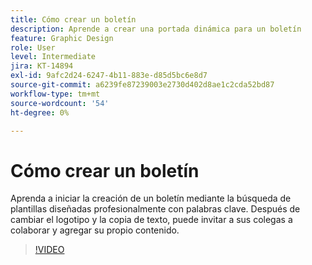 ```yaml
---
title: Cómo crear un boletín
description: Aprende a crear una portada dinámica para un boletín
feature: Graphic Design
role: User
level: Intermediate
jira: KT-14894
exl-id: 9afc2d24-6247-4b11-883e-d85d5bc6e8d7
source-git-commit: a6239fe87239003e2730d402d8ae1c2cda52bd87
workflow-type: tm+mt
source-wordcount: '54'
ht-degree: 0%

---
```


# Cómo crear un boletín

Aprenda a iniciar la creación de un boletín mediante la búsqueda de plantillas diseñadas profesionalmente con palabras clave. Después de cambiar el logotipo y la copia de texto, puede invitar a sus colegas a colaborar y agregar su propio contenido.

>[!VIDEO](https://video.tv.adobe.com/v/3427120?quality=12&learn=on&hidetitle=true)
